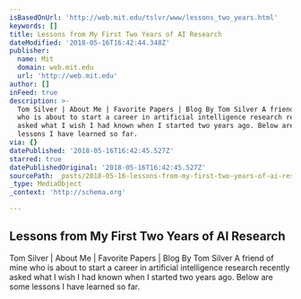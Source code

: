 ```yaml
---
isBasedOnUrl: 'http://web.mit.edu/tslvr/www/lessons_two_years.html'
keywords: []
title: Lessons from My First Two Years of AI Research
dateModified: '2018-05-16T16:42:44.348Z'
publisher:
  name: Mit
  domain: web.mit.edu
  url: 'http://web.mit.edu'
author: []
inFeed: true
description: >-
  Tom Silver | About Me | Favorite Papers | Blog By Tom Silver A friend of mine
  who is about to start a career in artificial intelligence research recently
  asked what I wish I had known when I started two years ago. Below are some
  lessons I have learned so far.
via: {}
datePublished: '2018-05-16T16:42:45.527Z'
starred: true
datePublishedOriginal: '2018-05-16T16:42:45.527Z'
sourcePath: _posts/2018-05-16-lessons-from-my-first-two-years-of-ai-research.md
_type: MediaObject
_context: 'http://schema.org'

---
```

<article style=""><h1>Lessons from My First Two Years of AI Research</h1><p>Tom Silver | About Me | Favorite Papers | Blog By Tom Silver A friend of mine who is about to start a career in artificial intelligence research recently asked what I wish I had known when I started two years ago. Below are some lessons I have learned so far.</p></article>